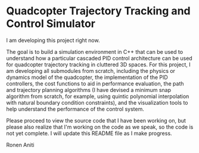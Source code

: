 # Quadcopter Trajectory Tracking and Control Simulator

I am developing this project right now. 

The goal is to build a simulation environment in C++ that can be used to understand how a particular cascaded PID control architecture can be used for quadcopter trajectory tracking in cluttered 3D spaces. For this project, I am developing all submodules from scratch, including the physics or dynamics model of the quadcopter, the implementation of the PID controllers, the cost functions to aid in performance evaluation, the path and trajectory planning algorithms (I have devised a minimum snap algorithm from scratch, for example, using quintic polynomial interpolation with natural boundary condition constraints), and the visualization tools to help understand the performance of the control system.

Please proceed to view the source code that I have been working on, but please also realize that I'm working on the code as we speak, so the code is not yet complete. I will update this README file as I make progress.

Ronen Aniti